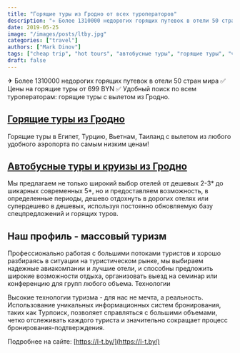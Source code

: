 ```yaml
---
title: "Горящие туры из Гродно от всех туроператоров"
description: "✈ Более 1310000 недорогих горящих путевок в отели 50 стран мира ✅ Цены на горящие туры от 699 BYN ✅ Удобный поиск по всем туроператорам: горящие туры с вылетом из Гродно."
date: 2019-05-25
image: "/images/posts/ltby.jpg"
categories: ["travel"]
authors: ["Mark Dinov"]
tags: ["cheap trip", "hot tours", "автобусные туры", "горящие туры", "чип трип"]
draft: false
---
```


✈ Более 1310000 недорогих горящих путевок в отели 50 стран мира ✅ Цены на горящие туры от 699 BYN ✅ Удобный поиск по всем туроператорам: горящие туры с вылетом из Гродно.

## [Горящие туры из Гродно](https://l-t.by/)

Горящие туры в Египет, Турцию, Вьетнам, Таиланд с вылетом из любого удобного аэропорта по самым низким ценам!

## [Автобусные туры и круизы из Гродно](https://l-t.by/)

Мы предлагаем не только широкий выбор отелей от дешевых 2-3* до шикарных современных 5*, но и предоставляем возможность, в определенные периоды, дешево отдохнуть в дорогих отелях или супердешево в дешевых, используя постоянно обновляемую базу спецпредложений и горящих туров.

## Наш профиль - массовый туризм

Профессионально работая с большими потоками туристов и хорошо разбираясь в ситуации на туристическом рынке, мы выбираем надежные авиакомпании и лучшие отели, и способны предложить широкие возможности отдыха, организовать выезд на семинар или конференцию для групп любого объема.
Технологии

Высокие технологии туризма - для нас не мечта, а реальность. Использование уникальных информационных систем бронирования, таких как Турпоиск, позволяет справляться с большими объемами, четко отслеживать каждого туриста и значительно сокращает процесс бронирования-подтверждения.

Подробнее на сайте: [https://l-t.by/](https://l-t.by/)
